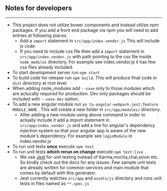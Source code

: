 ## Notes for developers
---

- This project does not utilize bower components and instead utilize npm packages. If you add a front end package via npm you will need to add entries at following places.
    - Add a `import` statement in `src/app/index.vendor.js` This will include js code
    - If you need to include css file then add a `import` statement in `src/app/index.vendor.js` with path pointing to the css file inside `node_modules` directory. For example see index.vendor.js it has few css files already included.
- To start development server run `npm start`
- To build code for release run `npm build`. This will produce final code in `dist` directory at root level.
- When adding node_modules add `--save` only to those modules which are actucally required for production. Dev only packages should be included with `--save-dev` option.
- To add a new angular module run `yo ta-angular-webpack-jest:feature MODULE_NAME` . This will create a new folder in `src/app/modules/` directory.
    - After adding a new module using above command in order to actually include it add a import statement in `src/app/index.vendor.js` and add a line for angular's dependency injection system so that your angular app is aware of the new module's dependency. For example see `loginModule` in index.vendor.js
- To run unit tests **once** execute `npm test`
- To run unit tests **which rerun on change** execute `npm test:live`
    - We use [Jest](https://facebook.github.io/jest/) for unit testing instead of Karma,mocha,chai,sinon etc. So kindly check out the docs for any issues. Few sample unit tests are already written for common services and main module that comes by default with this generator.
    - Jest currently watches `src/app` and `assets/js` directory and runs unit tests in files named as `**.spec.js`


